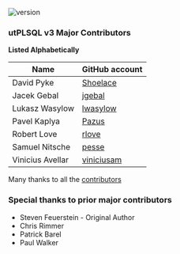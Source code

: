 ![version](https://img.shields.io/badge/version-v3.1.8.3111--develop-blue.svg)

### utPLSQL v3 Major Contributors 

**Listed Alphabetically** 

| Name             | GitHub account  
| ---------------- | --------------
| David Pyke       | [Shoelace](https://github.com/Shoelace)
| Jacek Gebal      | [jgebal](https://github.com/jgebal)
| Lukasz Wasylow   | [lwasylow](https://github.com/lwasylow/)
| Pavel  Kaplya    | [Pazus](https://github.com/Pazus)
| Robert Love      | [rlove](https://github.com/rlove)
| Samuel Nitsche   | [pesse](https://github.com/pesse/)
| Vinicius Avellar | [viniciusam](https://github.com/viniciusam/)



Many thanks to all the [contributors](https://github.com/utPLSQL/utPLSQL/graphs/contributors)

### Special thanks to prior major contributors

- Steven Feuerstein - Original Author
- Chris Rimmer
- Patrick Barel
- Paul Walker

